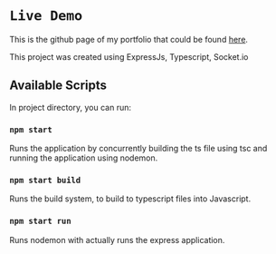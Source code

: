 # `Live Demo`
This is the github page of my portfolio that could be found [here](http://lenxo-chatapp.herokuapp.com/).

This project was created using ExpressJs, Typescript, Socket.io 

## Available Scripts

In project directory, you can run:

### `npm start`

Runs the application by concurrently building the ts file using tsc and running the application using nodemon.

### `npm start build`

Runs the build system, to build to typescript files into Javascript.

### `npm start run`

Runs nodemon with actually runs the express application.
